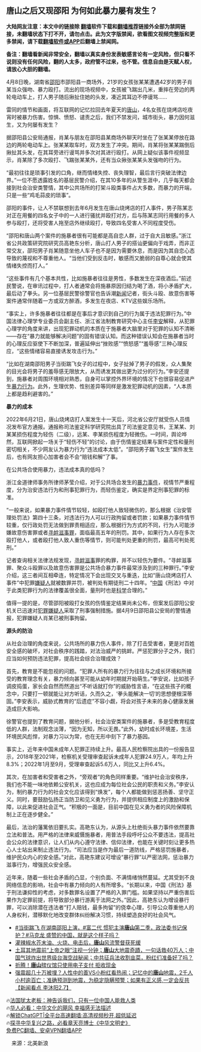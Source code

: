  <!-- 面包屑导航 --> <h2>唐山之后又现邵阳 为何如此暴力屡有发生？</h2> <p class="notice"><b>大陆网友注意：本文中的链接除 <a href="https://github.com/bannedbook/fanqiang" >翻墙</a>软件下载和<a href="https://github.com/killgcd/justmysocks/blob/master/README.md">翻墙推荐</a>链接外全部为禁网链接，未翻墙状态下打不开，请勿点击。此为文字版禁闻，欲看图文视频完整版和更多禁闻，请下载<a href="https://github.com/bannedbook/fanqiang">翻墙软件或APP</a>后翻墙上禁闻网。</p><p>备注：翻墙看新闻非常安全，翻墙以真实身份发表敏感言论有一定风险，但只看不说则没有任何风险，翻的人太多，政府管不过来，也不管。信息自由是天赋人权，请放心大胆的翻墙。</b></p>  <div class="entry"> <p id="conimg">4月8日晚，湖南省<a href="https://www.bannedbook.org/bnews/tag/%e9%82%b5%e9%98%b3/" class="st_tag internal_tag" rel="tag" title="标签 邵阳 下的日志">邵阳</a>市邵阳县一商场外，21岁的女孩张某某遭遇42岁的男子肖某当众强吻、暴力殴打。流出的现场视频中，女孩被飞踹出几米，重摔在旁边的两轮电动车上，打人男子随后揪扯住她的头发，凑近其耳边不停谩骂……</p> <p>雷同的情节和画面，将互联网的记忆拉回去年夏天的<a href="https://www.bannedbook.org/bnews/tag/%E5%94%90%E5%B1%B1/" class="st_tag internal_tag" rel="tag" title="标签 唐山 下的日志">唐山</a>，4名女孩在烧烤店吃夜宵时被暴力伤害。惊惧、愤怒、谴责之后，我们不禁发问，城市街头，暴力因何滋生，又为何屡有发生？</p> <p>据邵阳县公安局通报，肖某与朋友在邵阳县某商场外聊天时坐在了张某某停放在路边的两轮电动车上。张某某取车时，双方发生了冲突。期间，肖某将张某某踹倒后揪扯其头发，在其耳旁进行谩骂并多次对其进行殴打。从网上疑似该事件视频显示，肖某除了多次殴打、飞踹张某某外，还有当众揪张某某头发强吻的行为。</p> <p>“最初往往是琐事引发的口角，继而情绪失控、丧失理智，最后言行突破法律边界。”一位不愿透露姓名的基层民警介绍，在其10多年的从警生涯中，几乎每天都会接到社会治安类警情，其中公共场所的打架斗殴类事件占大多数，而暴力的开端，只是一些“鸡毛蒜皮的琐事”。</p> <p>邵阳的事件，让人不禁联想到去年6月发生在唐山烧烤店的打人事件，男子陈某志对正在用餐的四名女子中的一人进行骚扰并殴打对方，后与陈某志同行用餐的多人参与殴打，还将受害人拖至店外继续殴打，导致四名受害人不同程度受伤。</p> <p>“邵阳和唐山两个案件的施暴者很有可能都是高自恋人群，过于自大且敏感。”浙江省公共政策研究院研究员高艳东分析，唐山打人男子的搭讪更偏向于戏弄，而非正常交友，邵阳男子肖某随意坐他人车子也不是因为需要休息，而是因为其自恋心态导致的蔑视和不尊重他人。“当他们受到反击时，敏感而又脆弱的自尊心就会使其情绪失控而打人。”</p> <p>“这些事件有几个基本共性，比如施暴者往往是男性，多数发生在深夜酒后。”前述民警说，在审讯过程中，打人者通常会将施暴原因归结为喝了酒，将小矛盾扩大，最后动了拳头。另一位基层民警徐警官也告诉潮<span class='wp_keywordlink_affiliate'><a href="https://www.bannedbook.org/" title="新闻">新闻</a></span>记者，街头斗殴、故意伤害等案件通常伴随着一方或双方醉酒，多发生在夜店、KTV这些娱乐场所。</p> <p>“事实上，许多施暴者往往都是在事后才意识到自己的行为属于违法犯罪行为。”中国法律心理学专业委员会副主任、浙江省法制教育研究中心主任<a href="https://www.bannedbook.org/bnews/tag/%e6%9d%8e%e5%ae%89/" class="st_tag internal_tag" rel="tag" title="标签 李安 下的日志">李安</a>解释，从犯罪心理学的角度来讲，出现犯罪动机的本质在于施暴者大脑里对于犯罪的认知不清晰——存在“暴力就能够解决问题”的固有错误认知。而这种错误认知会在施暴者当时的心理反应驱使下不断加深，普遍延伸出“挫败感”“愤怒感”“羞辱感”三种心理反应，“这些情绪容易直接诱发攻击行为。”</p> <p>“比如在湖南邵阳男子当街踹飞女子的过程中，女子扯掉了男子的假发，众人集聚的目光会将男子的羞辱感无限放大，从而诱发其做出更为过分的行为。”李安还提到，施暴者对周围环境相对熟悉，自身可以掌控外界环境的情况下也很容易促进产生<a href="https://www.bannedbook.org/bnews/tag/%E6%9A%B4%E5%8A%9B%E8%A1%8C%E4%B8%BA/" class="st_tag internal_tag" rel="tag" title="标签 暴力行为 下的日志">暴力行为</a>。此外，生理优势、性别差异等同样是激发犯罪动机的因素，“人本质上都是趋利避害的。”</p> <p><strong>暴力的成本</strong></p> <p>2022年6月21日，唐山烧烤店打人案发生十一天后，河北省公安厅就受伤人员情况发布官方通报。通报称司法鉴定科学研究院出具了司法鉴定意见书，王某某、刘某某损伤程度为轻伤（二级），远某、李某损伤程度为轻微伤。一时间，舆论哗然，互联网掀起一场关于“轻伤不轻”的讨论，由于伤情鉴定结果与案件定性和量刑密切相关，不少网友认为暴力行为“违法成本太低”。“邵阳男子踹飞女生”案件发生后，也有网友担心加害者会不会“赔钱和解”了事。</p> <p>在公共场合使用暴力，违法成本真的低吗？</p>  <p>浙江金道律师事务所律师茅莹介绍，对于公共场合发生的<a href="https://www.bannedbook.org/bnews/tag/%E6%9A%B4%E5%8A%9B%E4%BA%8B%E4%BB%B6/" class="st_tag internal_tag" rel="tag" title="标签 暴力事件 下的日志">暴力事件</a>，视情节严重程度，分为治安违法行为和刑事犯罪行为，而轻伤鉴定，确实是界定刑事犯罪的标准。</p> <p>“一般来说，如果暴力事件情节较轻，如殴打他人致轻微伤的，那么根据《治安管理处罚法》第四十三条，对违法行为人可以行政拘留或者罚款；如果暴力事件情节较重，仅行政处罚无法做到罪责相适应，那么根据行为方式的不同，行为人可能涉嫌故意伤害罪或者<a href="https://www.bannedbook.org/bnews/tag/%E5%AF%BB%E8%A1%85%E6%BB%8B%E4%BA%8B%E7%BD%AA/" class="st_tag internal_tag" rel="tag" title="标签 寻衅滋事罪 下的日志">寻衅滋事罪</a>，面临最高五年的刑罚。其中，如果行为人存在多次殴打他人，或者殴打他人致人重伤等情节，则可能判处更重的刑罚，最高可判处死刑。”</p> <p>记者查询相关法律法规发现，<a href="https://www.bannedbook.org/bnews/tag/%e5%af%bb%e8%a1%85%e6%bb%8b%e4%ba%8b/" class="st_tag internal_tag" rel="tag" title="标签 寻衅滋事 下的日志">寻衅滋事</a>罪的构罪，并不以轻伤为要件。“寻衅滋事罪、聚众斗殴罪以及故意伤害罪是公共场合暴力事件最常涉及到的三种罪行。”李安介绍，这三者间互相牵连，特定情况下会出现交叉与重迭，比如“唐山烧烤店打人事件”中犯罪<a href="https://www.bannedbook.org/bnews/tag/%E5%AB%8C%E7%96%91%E4%BA%BA/" class="st_tag internal_tag" rel="tag" title="标签 嫌疑人 下的日志">嫌疑人</a>就被数罪并罚，被判处有期徒刑二十四年。“<span class='wp_keywordlink_affiliate'><a href="https://www.bannedbook.org/" title="中国" target="_blank">中国</a></span>《刑法》中对于此类犯罪行为的法律覆盖很全面，量刑时也是<span class='wp_keywordlink'><a href="https://www.bannedbook.org/forum11/topic309.html" title="禁片：“科学”的棍子" target="_blank">科学</a></span>合理的。”</p> <p>值得一提的是，尽管邵阳被殴打女孩的伤情鉴定结果尚未公布，但案发后邵阳公安机关已迅速对<a href="https://www.bannedbook.org/bnews/tag/%E7%8A%AF%E7%BD%AA%E5%AB%8C%E7%96%91%E4%BA%BA/" class="st_tag internal_tag" rel="tag" title="标签 犯罪嫌疑人 下的日志">犯罪嫌疑人</a>采取了刑事强制措施。据4月9日邵阳县公安局的警情通报，犯罪嫌疑人肖某已被刑事拘留。</p> <p><strong>源头的防治</strong></p> <p>从社会治理的角度来说，公共场所的暴力伤人事件，除了打击受害者，更是对百姓安全感的破坏，对社会秩序的践踏，对法治威严的挑衅。严惩犯罪分子之外，我们应当如何预防违法犯罪，提高社会综合治理成效？</p>  <p>首先，教育是不能忽视的问题。“犯罪人所有的暴力行为往往与之成长环境和所接受的教育理念有关，暴力倾向甚至可能从幼年时期就开始萌生。”李安说，比如孩子调皮捣蛋，家长会自然而然道出“不听话就打你”的威胁性言语，“在这些孩子的概念中，只要打一顿就能让对方听话，久而久之，‘拳头能解决一切’的思想便根深蒂固。”李安表示，威胁式教育的“后遗症”不容小觑，将会对孩子未来的身心健康发展造成巨大影响。</p> <p>徐警官也提到了教育问题，据他分析，社会治安类案件的施暴者，多是受教育程度低的人群，法制观念淡薄，“因为无知，所以无畏。”此外，幼时成长环境差，生活环境民风彪悍，对暴力习以为常，也在无形中刻下了暴力基因。</p> <p>事实上，近年来中国未成年人犯罪正持续上升。最高人民检察院出具的一份报告显示，2018年至2021年，检察机关受理审查起诉未成年人犯罪24.9万人，年均上升8.3%；2022年1月至9月，受理审查起诉5.6万人，同比又上升6.4%。</p> <p>其次，在加害者和受害者之外，“旁观者”的角色同样重要。“维护社会治安秩序，我们也不能一味地依赖公安机关，这也应成为每位社会公民的职责和义务。”李安认为，制约暴力行为的社会文化应该得到“焕发”，每个人都能做到惩恶扬善、坚守正义。同时，要鼓励弘扬正当防卫和见义勇为行为，并提供相应制度上的激励和保障，以此来促进社会正气。“积极的一面是，目前中国在见义勇为者的风险保障机制上正在逐步健全。”</p> <p>最后，法治的藩篱依旧要扎实。高艳东认为，从源头上杜绝街头暴力事件依然要靠立法和普法。用严格的法律来威慑施暴者，用普法手段呼吁公众不要违法，提高社会公众的法律意识，让人们从内心遵守法律、信仰法律，也能在关键时刻让更多热心人士站出来制止违法行为。“司法应当是作为最后一道防线，严格惩罚施暴者，维护民众内心的安全感。”对此，高艳东建议可增设“暴行罪”以严密法网，惩治暴力滋事行为，增强民众安全感。</p> <p>近年来，随着一些社会矛盾的凸显，个别负面、不满情绪悄然蔓延。尤其受到不良网络信息的影响，社会中有暴力倾向的人有所增多。“长期以来，中国《刑法》基于刑法谦抑性的考虑，对多数罪名设置了严格的入罪门槛。如果坚持以严重伤害后果作为定罪前提，将导致部分暴行游离于法网之外。”因此，高艳东认为增设暴行罪，可以消除潜在违法者“打人赔钱，最多拘留”的侥幸心理，引导公众尊重他人的人身权利，潜移默化地改变群体纠纷解决习惯，持续塑造良好的社会风气。</p>  <!--<div id="taboola-mid-1"></div>--><ul class='op-related-articles' title='相关阅读'> <li><a href='https://www.bannedbook.org/bnews/comments/20230411/1870760.html' target='_blank'>#当街踹飞 在湖南邵阳上演，#富二代 惯犯主演<b>唐山</b>第二季，政法委书记保护？#马克龙 盛赞的中国，就是这个样子吗？</a></li> <li><a href='https://www.bannedbook.org/bnews/topimagenews/20230327/1864652.html' target='_blank'>灌辣椒水芥末油、火烧、电击后，<b>唐山</b>风流警督获死缓</a></li> <li><a href='https://www.bannedbook.org/bnews/sohnews/20230208/1846187.html' target='_blank'>土耳其地震前“上帝之眼”注视一分钟；<b>唐山</b>大地震奇蹟，一句话救40万人；中国气球炸出世界级台海空战秘闻；中共征兵法收割韭菜，粉红们准备好了吗？</a></li> <li><a href='https://www.bannedbook.org/bnews/cbnews/20230208/1846056.html' target='_blank'>折腾！<b>唐山</b>殡仪馆只使用电子支付 拒收现金</a></li> <li><a href='https://www.bannedbook.org/bnews/sohnews/20230208/1845948.html' target='_blank'>强震超几十万被埋？人性中的善VS小粉红看热闹；记忆中的<b>唐山</b>地震，2千人小村逾百亡；准确预测到地震，为稳定隐瞒预警；如果有正义感,一定会反共【新闻看点 李沐阳2.7】</a></li> </ul> <p class="texttj"> 🔥<a href="https://www.bannedbook.org/bnews/ssgc/20230219/1850782.html" target="_blank">法国犹太老板：神告诉我们，只有一位中国人能救人类</a><br/> 🔥<a href="https://www.bannedbook.org/bnews/comments/20220220/1694796.html" target="_blank">华人必看：中华文化的飓风 幸福感无法描述</a><br/> 🔥<a href="https://github.com/bannedbook/fanqiang/wiki/V2ray%E6%9C%BA%E5%9C%BA" target="_blank">解锁ChatGPT|全平台高速翻墙:高清视频秒开,超低延迟</a><br/> 🔥<a href="https://www.bannedbook.org/bnews/comments/20220808/1768773.html" target="_blank">探寻中华复兴之路，必看章天亮博士《中华文明史》</a><br/> <a href="https://github.com/bannedbook/fanqiang/wiki/%E7%A6%81%E9%97%BB%E7%BD%91%E5%AE%89%E5%8D%93%E7%BF%BB%E5%A2%99%E6%96%B0%E9%97%BBAPP" target="_blank">免费PC翻墙、安卓VPN翻墙APP</a><br/> </p><p class="src-info">　来源：北美新浪 </p><a name='sharetosocial'></a> <div style="margin-bottom:5px;padding-bottom:5px;clear:both"> <div id="archive-pix-1" class="banner-ads"> <!-- AuctionX Display platform tag START --> <div id="27602x728x90x621x_ADSLOT1" clicktrack="%%CLICK_URL_ESC%%"></div>  <!-- AuctionX Display platform tag END --> </div> <div id="archive-pix-2" class="banner-ads"> <!-- AuctionX Display platform tag START --> <div id="27556x300x250x621x_ADSLOT1" clicktrack="%%CLICK_URL_ESC%%" style="margin:0 auto;text-align:center"></div>  <!-- AuctionX Display platform tag END --> </div> </div>  <div id="archive-pix-1" class="banner-ads"> <!-- AuctionX Display platform tag START --> <div id="27603x728x90x621x_ADSLOT1" clicktrack="%%CLICK_URL_ESC%%"></div>  <!-- AuctionX Display platform tag END --> </div> </div><!--END ENTRY--> 